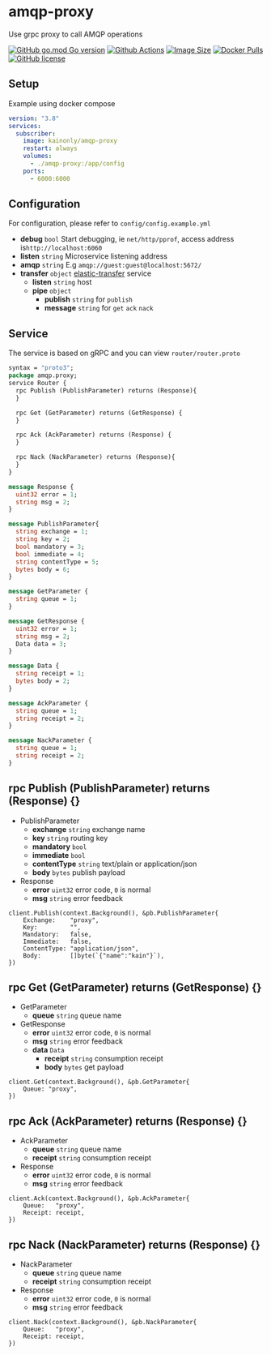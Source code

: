 # amqp-proxy

Use grpc proxy to call AMQP operations

[![GitHub go.mod Go version](https://img.shields.io/github/go-mod/go-version/codexset/amqp-proxy?style=flat-square)](https://github.com/codexset/amqp-proxy)
[![Github Actions](https://img.shields.io/github/workflow/status/codexset/amqp-proxy/release?style=flat-square)](https://github.com/codexset/amqp-proxy/actions)
[![Image Size](https://img.shields.io/docker/image-size/kainonly/amqp-proxy?style=flat-square)](https://hub.docker.com/r/kainonly/amqp-proxy)
[![Docker Pulls](https://img.shields.io/docker/pulls/kainonly/amqp-proxy.svg?style=flat-square)](https://hub.docker.com/r/kainonly/amqp-proxy)
[![GitHub license](https://img.shields.io/badge/license-MIT-blue.svg?style=flat-square)](https://raw.githubusercontent.com/codexset/amqp-proxy/master/LICENSE)

## Setup

Example using docker compose

```yaml
version: "3.8"
services: 
  subscriber:
    image: kainonly/amqp-proxy
    restart: always
    volumes:
      - ./amqp-proxy:/app/config
    ports:
      - 6000:6000
```

## Configuration

For configuration, please refer to `config/config.example.yml`

- **debug** `bool` Start debugging, ie `net/http/pprof`, access address is`http://localhost:6060`
- **listen** `string` Microservice listening address
- **amqp** `string` E.g `amqp://guest:guest@localhost:5672/`
- **transfer** `object` [elastic-transfer](https://github.com/codexset/elastic-transfer) service
  - **listen** `string` host
  - **pipe** `object`
    - **publish** `string` for `publish`
    - **message** `string` for `get` `ack` `nack`

## Service

The service is based on gRPC and you can view `router/router.proto`

```proto
syntax = "proto3";
package amqp.proxy;
service Router {
  rpc Publish (PublishParameter) returns (Response){
  }

  rpc Get (GetParameter) returns (GetResponse) {
  }

  rpc Ack (AckParameter) returns (Response) {
  }

  rpc Nack (NackParameter) returns (Response){
  }
}

message Response {
  uint32 error = 1;
  string msg = 2;
}

message PublishParameter{
  string exchange = 1;
  string key = 2;
  bool mandatory = 3;
  bool immediate = 4;
  string contentType = 5;
  bytes body = 6;
}

message GetParameter {
  string queue = 1;
}

message GetResponse {
  uint32 error = 1;
  string msg = 2;
  Data data = 3;
}

message Data {
  string receipt = 1;
  bytes body = 2;
}

message AckParameter {
  string queue = 1;
  string receipt = 2;
}

message NackParameter {
  string queue = 1;
  string receipt = 2;
}
```

## rpc Publish (PublishParameter) returns (Response) {}

- PublishParameter
  - **exchange** `string` exchange name
  - **key** `string` routing key
  - **mandatory** `bool`
  - **immediate** `bool`
  - **contentType** `string` text/plain or application/json 
  - **body** `bytes` publish payload
- Response
  - **error** `uint32` error code, `0` is normal
  - **msg** `string` error feedback

```golang
client.Publish(context.Background(), &pb.PublishParameter{
    Exchange:    "proxy",
    Key:         "",
    Mandatory:   false,
    Immediate:   false,
    ContentType: "application/json",
    Body:        []byte(`{"name":"kain"}`),
})
```

## rpc Get (GetParameter) returns (GetResponse) {}

- GetParameter
  - **queue** `string` queue name
- GetResponse
  - **error** `uint32` error code, `0` is normal
  - **msg** `string` error feedback
  - **data** `Data`
    - **receipt** `string` consumption receipt
    - **body** `bytes` get payload

```golang
client.Get(context.Background(), &pb.GetParameter{
    Queue: "proxy",
})
```

## rpc Ack (AckParameter) returns (Response) {}

- AckParameter
  - **queue** `string` queue name
  - **receipt** `string` consumption receipt
- Response
  - **error** `uint32` error code, `0` is normal
  - **msg** `string` error feedback

```golang
client.Ack(context.Background(), &pb.AckParameter{
    Queue:   "proxy",
    Receipt: receipt,
})
```

## rpc Nack (NackParameter) returns (Response) {}

- NackParameter
  - **queue** `string` queue name
  - **receipt** `string` consumption receipt
- Response
  - **error** `uint32` error code, `0` is normal
  - **msg** `string` error feedback

```golang
client.Nack(context.Background(), &pb.NackParameter{
    Queue:   "proxy",
    Receipt: receipt,
})
```